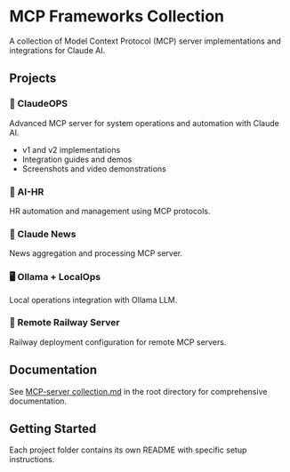 # MCP Frameworks Collection

A collection of Model Context Protocol (MCP) server implementations and integrations for Claude AI.

## Projects

### 🤖 ClaudeOPS
Advanced MCP server for system operations and automation with Claude AI.
- v1 and v2 implementations
- Integration guides and demos
- Screenshots and video demonstrations

### 👔 AI-HR
HR automation and management using MCP protocols.

### 📰 Claude News
News aggregation and processing MCP server.

### 🖥️ Ollama + LocalOps
Local operations integration with Ollama LLM.

### 🚂 Remote Railway Server
Railway deployment configuration for remote MCP servers.

## Documentation

See [MCP-server collection.md](../MCP-server%20collection.md) in the root directory for comprehensive documentation.

## Getting Started

Each project folder contains its own README with specific setup instructions.

